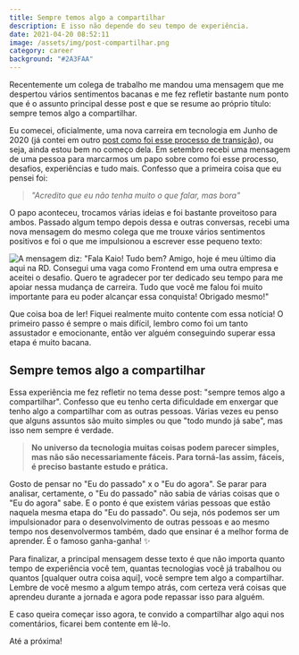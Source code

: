 ```yaml
---
title: Sempre temos algo a compartilhar
description: E isso não depende do seu tempo de experiência.
date: 2021-04-20 08:52:11
image: /assets/img/post-compartilhar.png
category: career
background: "#2A3FAA"
---
```

Recentemente um colega de trabalho me mandou uma mensagem que me despertou vários sentimentos bacanas e me fez refletir bastante num ponto que é o assunto principal desse post e que se resume ao próprio título: sempre temos algo a compartilhar.

Eu comecei, oficialmente, uma nova carreira em tecnologia em Junho de 2020 (já contei em outro [post como foi esse processo de transição](/transicao-de-carreira-minha-jornada-ate-se-tornar-um-desenvolvedor-de-software/)), ou seja, ainda estou bem no começo dela. Em setembro recebi uma mensagem de uma pessoa para marcarmos um papo sobre como foi esse processo, desafios, experiências e tudo mais. Confesso que a primeira coisa que eu pensei foi:

> *"Acredito que eu não tenha muito o que falar, mas bora"*

O papo aconteceu, trocamos várias ideias e foi bastante proveitoso para ambos. Passado algum tempo depois dessa e outras conversas, recebi uma nova mensagem do mesmo colega que me trouxe vários sentimentos positivos e foi o que me impulsionou a escrever esse pequeno texto:

![A mensagem diz: "Fala Kaio! Tudo bem? Amigo, hoje é meu último dia aqui na RD. Consegui uma vaga como Frontend em uma outra empresa e aceitei o desafio. Quero te agradecer por ter dedicado seu tempo para me apoiar nessa mudança de carreira. Tudo que você me falou foi muito importante para eu poder alcançar essa conquista! Obrigado mesmo!"](/assets/img/print.png "Screenshot da mensagem recebida")

Que coisa boa de ler! Fiquei realmente muito contente com essa notícia! O primeiro passo é sempre o mais difícil, lembro como foi um tanto assustador e emocionante, então ver alguém conseguindo superar essa etapa é muito bacana.

## Sempre temos algo a compartilhar

Essa experiência me fez refletir no tema desse post: "sempre temos algo a compartilhar". Confesso que eu tenho certa dificuldade em enxergar que tenho algo a compartilhar com as outras pessoas. Várias vezes eu penso que alguns assuntos são muito simples ou que "todo mundo já sabe", mas isso nem sempre é verdade.

> **No universo da tecnologia muitas coisas podem parecer simples, mas não são necessariamente fáceis. Para torná-las assim, fáceis, é preciso bastante estudo e prática.**

Gosto de pensar no "Eu do passado" x o "Eu do agora". Se parar para analisar, certamente, o "Eu do passado" não sabia de várias coisas que o "Eu do agora" sabe. E o ponto é que existem várias pessoas que estão naquela mesma etapa do "Eu do passado". Ou seja, nós podemos ser um impulsionador para o desenvolvimento de outras pessoas e ao mesmo tempo nos desenvolvermos também, dado que ensinar é a melhor forma de aprender. É o famoso ganha-ganha! ✨

Para finalizar, a principal mensagem desse texto é que não importa quanto tempo de experiência você tem, quantas tecnologias você já trabalhou ou quantos \[qualquer outra coisa aqui], você sempre tem algo a compartilhar. Lembre de você mesmo a algum tempo atrás, com certeza verá coisas que aprendeu durante a jornada e agora pode repassar isso para alguém.

E caso queira começar isso agora, te convido a compartilhar algo aqui nos comentários, ficarei bem contente em lê-lo.

Até a próxima!